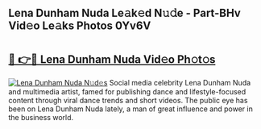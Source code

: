 ## Lena Dunham Nuda Le𝚊k𝚎d N𝚞𝚍e - Part-BHv Vid𝚎o Le𝚊ks Photos 0Yv6V

# <h2><a href="http://fbf0nhd.evod.top/?m=Lena+Dunham+Nuda">🔗 👉🔴 Lena Dunham Nuda Vid𝚎o Ph𝚘t𝚘s</a></h2>

[![Lena Dunham Nuda N𝚞d𝚎s](https://i.imgur.com/8V9OHl7.gif)](http://fbf0nhd.evod.top/?m=Lena+Dunham+Nuda)
Social media celebrity Lena Dunham Nuda and multimedia artist, famed for publishing dance and lifestyle-focused content through viral dance trends and short videos. The public eye has been on Lena Dunham Nuda lately, a man of great influence and power in the business world. 
